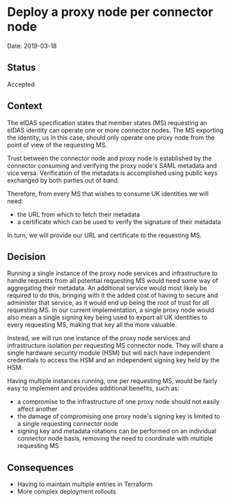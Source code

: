 # Deploy a proxy node per connector node

Date: 2019-03-18

## Status

Accepted

## Context

The eIDAS specification states that member states (MS) requesting an eIDAS identity can operate one or more connector nodes. The MS exporting the identity, us in this case, should only operate one proxy node from the point of view of the requesting MS.

Trust between the connector node and proxy node is established by the connector consuming and verifying the proxy node's SAML metadata and vice versa. Verification of the metadata is accomplished using public keys exchanged by both parties out of band.

Therefore, from every MS that wishes to consume UK identities we will need: 
- the URL from which to fetch their metadata
- a certificate which can be used to verify the signature of their metadata
 
In turn, we will provide our URL and certificate to the requesting MS.

## Decision

Running a single instance of the proxy node services and infrastructure to handle requests from all potential requesting MS would need some way of aggregating their metadata. An additional service would most likely be required to do this, bringing with it the added cost of having to secure and administer that service, as it would end up being the root of trust for _all_ requesting MS. In our current implementation, a single proxy node would also mean a single signing key being used to export all UK identities to every requesting MS, making that key all the more valuable.

Instead, we will run one instance of the proxy node services and infrastructure isolation _per_ requesting MS connector node. They will share a single hardware security module (HSM) but will each have independent credentials to access the HSM and an independent signing key held by the HSM.

Having multiple instances running, one per requesting MS, would be fairly easy to implement and provides additional benefits, such as:
- a compromise to the infrastructure of one proxy node should not easily affect another
- the damage of compromising one proxy node's signing key is limited to a single requesting connector node
- signing key and metadata rotations can be performed on an individual connector node basis, removing the need to coordinate with multiple requesting MS

## Consequences

- Having to maintain multiple entries in Terraform
- More complex deployment rollouts
